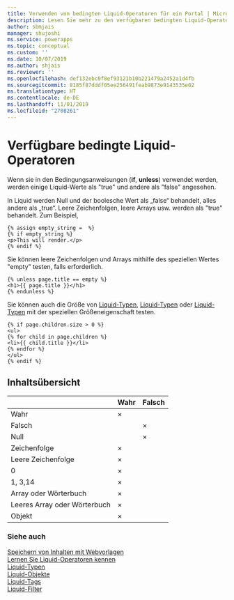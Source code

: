 ```yaml
---
title: Verwenden von bedingten Liquid-Operatoren für ein Portal | MicrosoftDocs
description: Lesen Sie mehr zu den verfügbaren bedingten Liquid-Operatoren in einem Portal.
author: sbmjais
manager: shujoshi
ms.service: powerapps
ms.topic: conceptual
ms.custom: ''
ms.date: 10/07/2019
ms.author: shjais
ms.reviewer: ''
ms.openlocfilehash: def132ebc0f8ef93121b10b221479a2452a1d4fb
ms.sourcegitcommit: 8185f87dddf05ee256491feab9873e9143535e02
ms.translationtype: HT
ms.contentlocale: de-DE
ms.lasthandoff: 11/01/2019
ms.locfileid: "2708261"
---
```

# <a name="available-liquid-conditional-operators"></a>Verfügbare bedingte Liquid-Operatoren

Wenn sie in den Bedingungsanweisungen (**if**, **unless**) verwendet werden, werden einige Liquid-Werte als "true" und andere als "false" angesehen.

In Liquid werden Null und der boolesche Wert als „false“ behandelt, alles andere als „true“. Leere Zeichenfolgen, leere Arrays usw. werden als "true" behandelt. Zum Beispiel,

```
{% assign empty_string =  %}
{% if empty_string %}
<p>This will render.</p>
{% endif %}
```
Sie können leere Zeichenfolgen und Arrays mithilfe des speziellen Wertes "empty" testen, falls erforderlich.

```
{% unless page.title == empty %}
<h1>{{ page.title }}</h1>
{% endunless %}
```
Sie können auch die Größe von [Liquid-Typen](liquid-types.md), [Liquid-Typen](liquid-types.md) oder [Liquid-Typen](liquid-types.md) mit der speziellen Größeneigenschaft testen.

```
{% if page.children.size > 0 %}
<ul>
{% for child in page.children %}
<li>{{ child.title }}</li>
{% endfor %}
</ul>
{% endif %}
```

## <a name="summary"></a>Inhaltsübersicht

|                           | Wahr | Falsch |
|---------------------------|------|-------|
| Wahr                      | ×    |       |
| Falsch                     |      | ×     |
| Null                      |      | ×     |
| Zeichenfolge                    | ×    |       |
| Leere Zeichenfolge              | ×    |       |
| 0                         | ×    |       |
| 1, 3,14                   | ×    |       |
| Array oder Wörterbuch       | ×    |       |
| Leeres Array oder Wörterbuch | ×    |       |
| Objekt                    | ×    |       |

### <a name="see-also"></a>Siehe auch

[Speichern von Inhalten mit Webvorlagen](store-content-web-templates.md)  
[Lernen Sie Liquid-Operatoren kennen](liquid-operators.md)  
[Liquid-Typen](liquid-types.md)  
[Liquid-Objekte](liquid-objects.md)  
[Liquid-Tags](liquid-tags.md)  
[Liquid-Filter](liquid-filters.md)  
